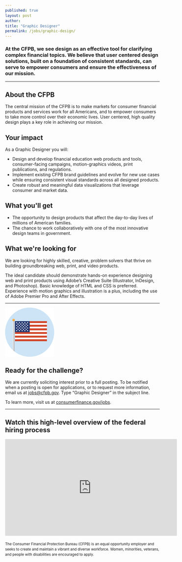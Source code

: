 ```yaml
---
published: true
layout: post
author:
title: "Graphic Designer"
permalink: /jobs/graphic-design/
---
```


### At the CFPB, we see design as an effective tool for clarifying complex financial topics. We believe that user centered design solutions, built on a foundation of consistent standards, can serve to empower consumers and ensure the effectiveness of our mission.

---

## About the CFPB

The central mission of the CFPB is to make markets for consumer financial products and services work for all Americans, and to empower consumers to take more control over their economic lives. User centered, high quality design plays a key role in achieving our mission.

## Your impact

As a Graphic Designer you will:

* Design and develop financial education web products and tools, consumer-facing campaigns, motion-graphics videos, print publications, and
regulations.
* Implement existing CFPB brand guidelines and evolve for new use cases while ensuring consistent visual standards across all designed products.
* Create robust and meaningful data visualizations that leverage consumer and market data.

## What you'll get

* The opportunity to design products that affect the day-to-day lives of millions of American families.
* The chance to work collaboratively with one of the most innovative design teams in government.

## What we're looking for

We are looking for highly skilled, creative, problem solvers that thrive on building groundbreaking web, print, and video products.

The ideal candidate should demonstrate hands-on experience designing web and print products using Adobe’s Creative Suite (Illustrator, InDesign, and Photoshop). Basic knowledge of HTML and CSS is preferred. Experience with motion graphics and illustration is a plus, including the use of Adobe Premier Pro and After Effects.

---

<img src="../../img/flag.png" alt="" class="pull-r">

## Ready for the challenge?

We are currently soliciting interest prior to a full posting. To be notified when a posting is open for applications, or to request more information, email us at jobs@cfpb.gov. Type “Graphic Designer” in
the subject line.

To learn more, visit us at <a href="https://www.consumerfinance.gov/jobs">consumerfinance.gov/jobs</a>.

---

## Watch this high-level overview of the federal hiring process

<iframe width="560" height="315" src="https://www.youtube.com/embed/XCbZnTIeTOY" frameborder="0" allowfullscreen></iframe>

<small>The Consumer Financial Protection Bureau (CFPB) is an equal
opportunity employer and seeks to create and maintain a
vibrant and diverse workforce. Women, minorities, veterans,
and people with disabilities are encouraged to apply.</small>
